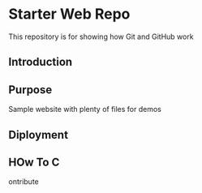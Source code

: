 # Starter Web Repo

This repository is for showing how Git and GitHub work


## Introduction

## Purpose

Sample website with plenty of files for demos

## Diployment

## HOw To C
ontribute